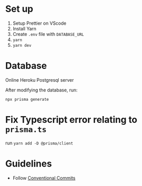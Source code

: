 # Set up

1. Setup Prettier on VScode
2. Install Yarn
3. Create `.env` file with `DATABASE_URL`
4. `yarn`
5. `yarn dev`

# Database

Online Heroku Postgresql server

After modifying the database, run:

`npx prisma generate`

# Fix Typescript error relating to `prisma.ts`

run `yarn add -D @prisma/client`

# Guidelines
- Follow [Conventional Commits](https://www.conventionalcommits.org/en/v1.0.0/#summary)
